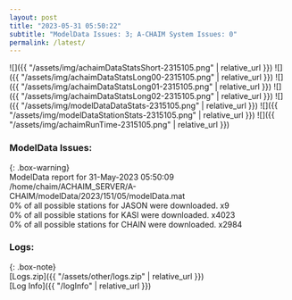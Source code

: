 ```yaml
---
layout: post
title: "2023-05-31 05:50:22"
subtitle: "ModelData Issues: 3; A-CHAIM System Issues: 0"
permalink: /latest/
---
```


![]({{ "/assets/img/achaimDataStatsShort-2315105.png" | relative_url }})
![]({{ "/assets/img/achaimDataStatsLong00-2315105.png" | relative_url }})
![]({{ "/assets/img/achaimDataStatsLong01-2315105.png" | relative_url }})
![]({{ "/assets/img/achaimDataStatsLong02-2315105.png" | relative_url }})
![]({{ "/assets/img/modelDataDataStats-2315105.png" | relative_url }})
![]({{ "/assets/img/modelDataStationStats-2315105.png" | relative_url }})
![]({{ "/assets/img/achaimRunTime-2315105.png" | relative_url }})


### ModelData Issues:  
  
{: .box-warning}  
 ModelData report for 31-May-2023 05:50:09   
 /home/chaim/ACHAIM_SERVER/A-CHAIM/modelData/2023/151/05/modelData.mat   
 0% of all possible stations for JASON were downloaded. x9   
 0% of all possible stations for KASI were downloaded. x4023   
 0% of all possible stations for CHAIN were downloaded. x2984   
  


### Logs:  
  
{: .box-note}  
[Logs.zip]({{ "/assets/other/logs.zip" | relative_url }})  
[Log Info]({{ "/logInfo" | relative_url }})  
